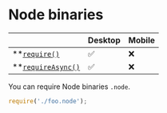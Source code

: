 # Node binaries

|                                       | Desktop | Mobile |
| ------------------------------------- | ------- | ------ |
| **[`require()`][require]           | ✅       | ❌      |
| **[`requireAsync()`][requireAsync] | ✅       | ❌      |

You can require Node binaries `.node`.

```js
require('./foo.node');
```

[require]: ./new-functions.md#require
[requireAsync]: ./new-functions.md#requireasync
